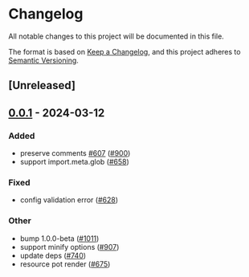 # Changelog
All notable changes to this project will be documented in this file.

The format is based on [Keep a Changelog](https://keepachangelog.com/en/1.0.0/),
and this project adheres to [Semantic Versioning](https://semver.org/spec/v2.0.0.html).

## [Unreleased]

## [0.0.1](https://github.com/ErKeLost/farm/releases/tag/farmfe_swc_transformer_import_glob-v0.0.1) - 2024-03-12

### Added
- preserve comments [#607](https://github.com/ErKeLost/farm/pull/607) ([#900](https://github.com/ErKeLost/farm/pull/900))
- support import.meta.glob ([#658](https://github.com/ErKeLost/farm/pull/658))

### Fixed
- config validation error ([#628](https://github.com/ErKeLost/farm/pull/628))

### Other
- bump 1.0.0-beta ([#1011](https://github.com/ErKeLost/farm/pull/1011))
- support minify options ([#907](https://github.com/ErKeLost/farm/pull/907))
- update deps ([#740](https://github.com/ErKeLost/farm/pull/740))
- resource pot render ([#675](https://github.com/ErKeLost/farm/pull/675))

